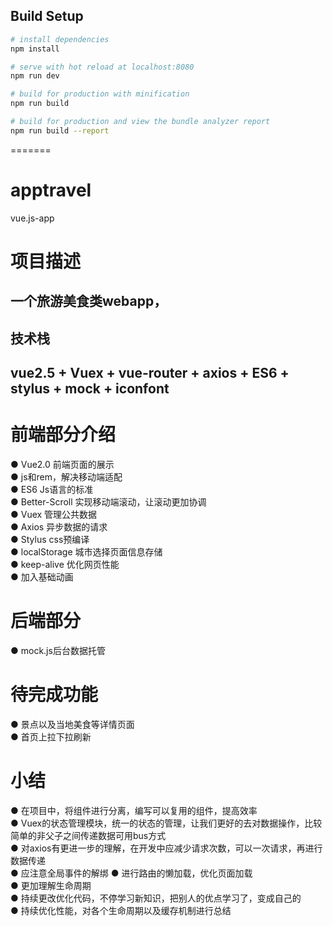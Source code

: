 ## Build Setup

``` bash
# install dependencies
npm install

# serve with hot reload at localhost:8080
npm run dev

# build for production with minification
npm run build

# build for production and view the bundle analyzer report
npm run build --report
```
=======
# apptravel
vue.js-app

项目描述
========
一个旅游美食类webapp，
---
技术栈
--------
vue2.5 +  Vuex + vue-router + axios + ES6 + stylus + mock  + iconfont
------
# 前端部分介绍
● Vue2.0 前端页面的展示<br>
● js和rem，解决移动端适配<br>
● ES6 Js语言的标准<br>
● Better-Scroll 实现移动端滚动，让滚动更加协调<br>
● Vuex 管理公共数据<br>
● Axios 异步数据的请求<br>
● Stylus css预编译<br>
● localStorage 城市选择页面信息存储 <br>
● keep-alive 优化网页性能<br>
● 加入基础动画<br>
# 后端部分
● mock.js后台数据托管<br>
# 待完成功能
● 景点以及当地美食等详情页面<br>
● 首页上拉下拉刷新<br>
# 小结
● 在项目中，将组件进行分离，编写可以复用的组件，提高效率<br>
● Vuex的状态管理模块，统一的状态的管理，让我们更好的去对数据操作，比较简单的非父子之间传递数据可用bus方式<br>
● 对axios有更进一步的理解，在开发中应减少请求次数，可以一次请求，再进行数据传递<br>
● 应注意全局事件的解绑
● 进行路由的懒加载，优化页面加载<br>
● 更加理解生命周期<br>
● 持续更改优化代码，不停学习新知识，把别人的优点学习了，变成自己的<br>
● 持续优化性能，对各个生命周期以及缓存机制进行总结


